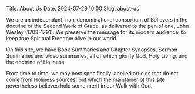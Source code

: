 Title: About Us
Date: 2024-07-29 10:00
Slug: about-us

We are an independant, non-denominational consortium of Believers in the doctrine of the Second Work of Grace, as delivered to the pen of one, John Wesley (1703-1791). We preserve the message for its modern audience, to keep true Spiritual Freedom alive in our world.

On this site, we have Book Summaries and Chapter Synopses, Sermon Summaries and video summaries, all of which glorify God, Holy Living, and the doctrine of Holiness.

From time to time, we may post specifically labelled articles that do not come from Holiness sources, but which the maintainer of this site nevertheless believes hold some merit in our Walk with God.
